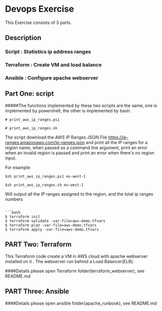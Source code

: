 # Devops Exercise

This Exercise consists of 3 parts.


## Description
### Script : Statistics ip address ranges
### Terraform : Create VM and load balance
### Ansible : Configure apache webserver

## Part One: script
#####The functions implemented by these two scripts are the same, one is implemented by powershell, the other is implemented by bash.
```
# print_aws_ip_ranges.ps1
```
```
# print_aws_ip_ranges.sh
```
The script download
the AWS IP Ranges JSON File https://ip-ranges.amazonaws.com/ip-ranges.json  and print all the IP ranges  for a region name, when
passed as a command line argument, print an error when an invalid region is passed and print an error when there's no region input.

For example:

```
$sh print_aws_ip_ranges.ps1 eu-west-1
```

```
$sh print_aws_ip_ranges.sh eu-west-1
```
	     
Will output all the IP ranges assigned to the region, and the total ip ranges numbers


```

```bash
$ terraform init
$ terraform validate -var-file=aws-demo.tfvars
$ terraform plan -var-file=aws-demo.tfvars
$ terraform apply -var-file=aws-demo.tfvars
```



## PART Two: Terraform 
This Terraform code create a VM in AWS cloud with apache webserver installed on it . The webserver run behind a Load Balancer(ELB). 

####Details please open Terraform folder(terraform_webserver), see README.md


## PART Three: Ansible 

####Details please open ansible folder(apache_runbook), see README.md

